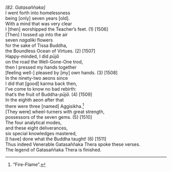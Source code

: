 *\[82. Gatasaññaka\]*  
I went forth into homelessness  
being \[only\] seven years \[old\].  
With a mind that was very clear  
I \[then\] worshipped the Teacher’s feet. (1) \[1506\]  
\[Then\] I tossed up into the air  
seven *nagaliki* flowers  
for the sake of Tissa Buddha,  
the Boundless Ocean of Virtues. (2) \[1507\]  
Happy-minded, I did *pūjā*  
on the road the Well-Gone-One trod,  
then I pressed my hands together  
\[feeling well-\] pleased by \[my\] own hands. (3) \[1508\]  
In the ninety-two aeons since  
I did that \[good\] karma back then,  
I’ve come to know no bad rebirth:  
that’s the fruit of Buddha-*pūjā.* (4) \[1509\]  
In the eighth aeon after that  
there were three \[named\] Aggisikha.[^1]  
\[They were\] wheel-turners with great strength,  
possessors of the seven gems. (5) \[1510\]  
The four analytical modes,  
and these eight deliverances,  
six special knowledges mastered,  
\[I have\] done what the Buddha taught! (6) \[1511\]  
Thus indeed Venerable Gatasaññaka Thera spoke these verses.  
The legend of Gatasaññaka Thera is finished.  
[^1]: “Fire-Flame”.
